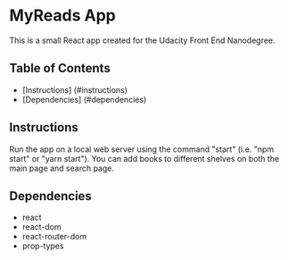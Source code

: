 # MyReads App
This is a small React app created for the Udacity Front End Nanodegree.

## Table of Contents
* [Instructions] (#instructions)
* [Dependencies] (#dependencies)

## Instructions
Run the app on a local web server using the command "start" (i.e. "npm start" or "yarn start"). You can add books to different shelves on both the main page and search page.

## Dependencies
* react
* react-dom
* react-router-dom
* prop-types

